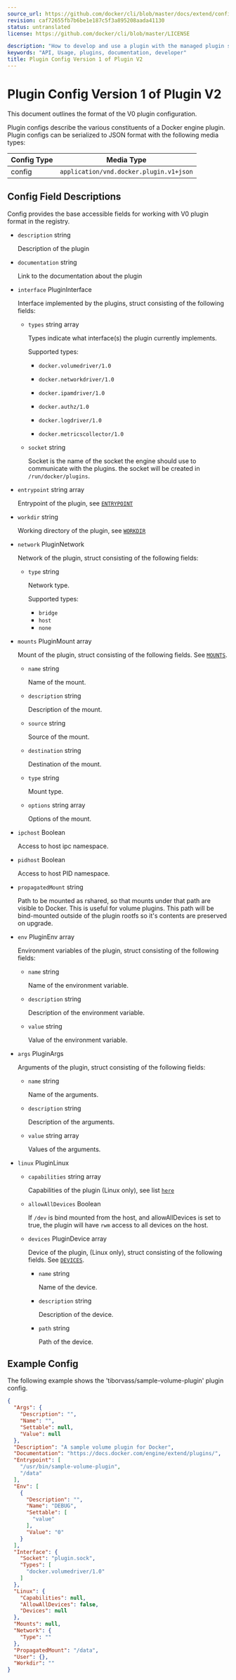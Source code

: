 ```yaml
---
source_url: https://github.com/docker/cli/blob/master/docs/extend/config.md
revision: caf72655fb7b6be1e187c5f3a895208aada41130
status: untranslated
license: https://github.com/docker/cli/blob/master/LICENSE

description: "How to develop and use a plugin with the managed plugin system"
keywords: "API, Usage, plugins, documentation, developer"
title: Plugin Config Version 1 of Plugin V2
---
```


# Plugin Config Version 1 of Plugin V2

This document outlines the format of the V0 plugin configuration.

Plugin configs describe the various constituents of a Docker engine plugin.
Plugin configs can be serialized to JSON format with the following media types:

| Config Type | Media Type                              |
|-------------|-----------------------------------------|
| config      | `application/vnd.docker.plugin.v1+json` |

## Config Field Descriptions

Config provides the base accessible fields for working with V0 plugin format in
the registry.

- `description` string

  Description of the plugin

- `documentation` string

  Link to the documentation about the plugin

- `interface` PluginInterface

  Interface implemented by the plugins, struct consisting of the following fields:

  - `types` string array

    Types indicate what interface(s) the plugin currently implements.

    Supported types:

    - `docker.volumedriver/1.0`

    - `docker.networkdriver/1.0`

    - `docker.ipamdriver/1.0`

    - `docker.authz/1.0`

    - `docker.logdriver/1.0`

    - `docker.metricscollector/1.0`

  - `socket` string

    Socket is the name of the socket the engine should use to communicate with the plugins.
    the socket will be created in `/run/docker/plugins`.

- `entrypoint` string array

   Entrypoint of the plugin, see [`ENTRYPOINT`](https://docs.docker.com/reference/dockerfile/#entrypoint)

- `workdir` string

   Working directory of the plugin, see [`WORKDIR`](https://docs.docker.com/reference/dockerfile/#workdir)

- `network` PluginNetwork

  Network of the plugin, struct consisting of the following fields:

  - `type` string

    Network type.

    Supported types:

    - `bridge`
    - `host`
    - `none`

- `mounts` PluginMount array

  Mount of the plugin, struct consisting of the following fields.
  See [`MOUNTS`](https://github.com/opencontainers/runtime-spec/blob/master/config.md#mounts).

  - `name` string

    Name of the mount.

  - `description` string

    Description of the mount.

  - `source` string

    Source of the mount.

  - `destination` string

    Destination of the mount.

  - `type` string

    Mount type.

  - `options` string array

    Options of the mount.

- `ipchost` Boolean

   Access to host ipc namespace.

- `pidhost` Boolean

   Access to host PID namespace.

- `propagatedMount` string

   Path to be mounted as rshared, so that mounts under that path are visible to
   Docker. This is useful for volume plugins. This path will be bind-mounted
   outside of the plugin rootfs so it's contents are preserved on upgrade.

- `env` PluginEnv array

  Environment variables of the plugin, struct consisting of the following fields:

  - `name` string

    Name of the environment variable.

  - `description` string

    Description of the environment variable.

  - `value` string

    Value of the environment variable.

- `args` PluginArgs

  Arguments of the plugin, struct consisting of the following fields:

  - `name` string

    Name of the arguments.

  - `description` string

    Description of the arguments.

  - `value` string array

    Values of the arguments.

- `linux` PluginLinux

  - `capabilities` string array

    Capabilities of the plugin (Linux only), see list [`here`](https://github.com/opencontainers/runc/blob/master/libcontainer/SPEC.md#security)

  - `allowAllDevices` Boolean

    If `/dev` is bind mounted from the host, and allowAllDevices is set to true, the plugin will have `rwm` access to all devices on the host.

  - `devices` PluginDevice array

    Device of the plugin, (Linux only), struct consisting of the following fields.
    See [`DEVICES`](https://github.com/opencontainers/runtime-spec/blob/master/config-linux.md#devices).

    - `name` string

      Name of the device.

    - `description` string

      Description of the device.

    - `path` string

      Path of the device.

## Example Config

The following example shows the 'tiborvass/sample-volume-plugin' plugin config.

```json
{
  "Args": {
    "Description": "",
    "Name": "",
    "Settable": null,
    "Value": null
  },
  "Description": "A sample volume plugin for Docker",
  "Documentation": "https://docs.docker.com/engine/extend/plugins/",
  "Entrypoint": [
    "/usr/bin/sample-volume-plugin",
    "/data"
  ],
  "Env": [
    {
      "Description": "",
      "Name": "DEBUG",
      "Settable": [
        "value"
      ],
      "Value": "0"
    }
  ],
  "Interface": {
    "Socket": "plugin.sock",
    "Types": [
      "docker.volumedriver/1.0"
    ]
  },
  "Linux": {
    "Capabilities": null,
    "AllowAllDevices": false,
    "Devices": null
  },
  "Mounts": null,
  "Network": {
    "Type": ""
  },
  "PropagatedMount": "/data",
  "User": {},
  "Workdir": ""
}
```
